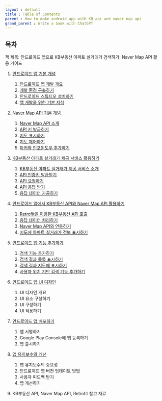 ```yaml
---
layout : default
title : Table of Contents
parent : How to make android app with KB api and naver map api
grand_parent : Write a book with ChatGPT 
---
```


## 목차

책 제목: 안드로이드 앱으로 KB부동산 아파트 실거래가 검색하기: Naver Map API 활용 가이드

1. [안드로이드 앱 기본 개념](./chapter1.md)

    1. [안드로이드 앱 개발 개요](./chapter1.md#안드로이드-앱-개발-개요)
    2. [개발 환경 구축하기](./chapter1.md#개발-환경-구축하기)
    3. [안드로이드 스튜디오 설치하기](./chapter1.md#안드로이드-스튜디오-설치하기)
    4. [앱 개발을 위한 기본 지식](./chapter1.md#앱-개발을-위한-기본-지식)

2. [Naver Map API 기본 개념](./chapter2.md)

    1. [Naver Map API 소개](./chapter2.md#naver-map-api-소개)
    2. [API 키 발급하기](./chapter2.md#api-키-발급하기)
    3. [지도 표시하기](./chapter2.md#지도-표시하기)
    4. [지도 제어하기](./chapter2.md#지도-제어하기)
    5. [마커와 인포윈도우 추가하기](./chapter2.md#마커와-인포윈도우-추가하기)

3.  [KB부동산 아파트 실거래가 제공 서비스 활용하기](./chapter3.md)

    1. [KB부동산 아파트 실거래가 제공 서비스 소개](./chapter3.md#kb부동산-아파트-실거래가-제공-서비스-소개)
    2. [API 인증키 발급받기](./chapter3.md#api-인증키-발급받기)
    3. [API 요청하기](./chapter3.md#api-요청하기)
    4. [API 응답 받기](./chapter3.md#api-응답-받기)
    5. [응답 데이터 가공하기](./chapter3.md#응답-데이터-가공하기)

4. [안드로이드 앱에서 KB부동산 API와 Naver Map API 활용하기](./chapter4.md)

    1. [Retrofit을 이용한 KB부동산 API 호출](./chapter4.md#retrofit을-이용한-kb부동산-api-호출)
    2. [응답 데이터 처리하기](./chapter4.md#응답-데이터-처리하기)
    3. [Naver Map API와 연동하기](./chapter4.md#naver-map-api와-연동하기)
    4. [지도에 아파트 실거래가 정보 표시하기](./chapter4.md#지도에-아파트-실거래가-정보-표시하기)

5. [안드로이드 앱 기능 추가하기](./chapter5.md)

    1. [검색 기능 추가하기](./chapter5.md#검색-기능-추가하기)
    2. [검색 결과 목록 표시하기](./chapter5.md#검색-결과-목록-표시하기)
    3. [검색 결과 지도에 표시하기](./chapter5.md#검색-결과-지도에-표시하기)
    4. [사용자 위치 기반 검색 기능 추가하기](./chapter5.md#사용자-위치-기반-검색-기능-추가하기)

6. [안드로이드 앱 UI 디자인](./chapter6.md)

    1. UI 디자인 개요
    2. UI 요소 구성하기
    3. UI 구성하기
    4. UI 적용하기

7. [안드로이드 앱 배포하기](./chapter7.md)

    1. 앱 서명하기
    2. Google Play Console에 앱 등록하기
    3. 앱 출시하기

8. [앱 유지보수와 개선](./chapter8.md)

    1. 앱 유지보수의 중요성
    2. 안드로이드 앱 버전 업데이트 방법
    3. 사용자 피드백 받기
    4. 앱 개선하기

9. KB부동산 API, Naver Map API, Retrofit 참고 자료